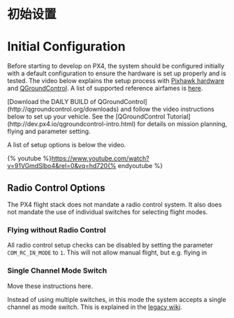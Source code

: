 # 初始设置

# Initial Configuration

Before starting to develop on PX4, the system should be configured initially with a default configuration to ensure the hardware is set up properly and is tested. The video below explains the setup process with [Pixhawk hardware](hardware-pixhawk.md) and [QGroundControl](qgroundcontrol-intro.md). A list of supported reference airfames is [here](airframes-architecture.md).

<aside class="tip">
[Download the DAILY BUILD of QGroundControl](http://qgroundcontrol.org/downloads) and follow the video instructions below to set up your vehicle. See the [QGroundControl Tutorial](http://dev.px4.io/qgroundcontrol-intro.html) for details on mission planning, flying and parameter setting. 
</aside>

A list of setup options is below the video.

{% youtube %}https://www.youtube.com/watch?v=91VGmdSlbo4&rel=0&vq=hd720{% endyoutube %}

## Radio Control Options

The PX4 flight stack does not mandate a radio control system. It also does not mandate the use of individual switches for selecting flight modes.

### Flying without Radio Control

All radio control setup checks can be disabled by setting the parameter `COM_RC_IN_MODE` to `1`. This will not allow manual flight, but e.g. flying in 

### Single Channel Mode Switch

<aside class="todo">
Move these instructions here.
</aside>

Instead of using multiple switches, in this mode the system accepts a single channel as mode switch. This is explained in the [legacy wiki](https://pixhawk.org/peripherals/radio-control/opentx/single_channel_mode_switch).

